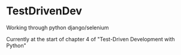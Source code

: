 # TestDrivenDev
Working through python django/selenium 

Currently at the start of chapter 4 of "Test-Driven Development with Python"
